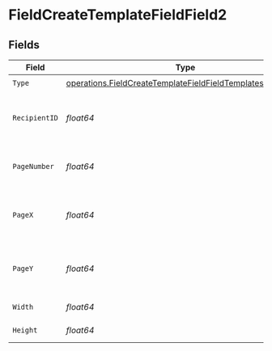 # FieldCreateTemplateFieldField2


## Fields

| Field                                                                                                                                      | Type                                                                                                                                       | Required                                                                                                                                   | Description                                                                                                                                |
| ------------------------------------------------------------------------------------------------------------------------------------------ | ------------------------------------------------------------------------------------------------------------------------------------------ | ------------------------------------------------------------------------------------------------------------------------------------------ | ------------------------------------------------------------------------------------------------------------------------------------------ |
| `Type`                                                                                                                                     | [operations.FieldCreateTemplateFieldFieldTemplatesFieldsType](../../models/operations/fieldcreatetemplatefieldfieldtemplatesfieldstype.md) | :heavy_check_mark:                                                                                                                         | N/A                                                                                                                                        |
| `RecipientID`                                                                                                                              | *float64*                                                                                                                                  | :heavy_check_mark:                                                                                                                         | The ID of the recipient to create the field for.                                                                                           |
| `PageNumber`                                                                                                                               | *float64*                                                                                                                                  | :heavy_check_mark:                                                                                                                         | The page number the field will be on.                                                                                                      |
| `PageX`                                                                                                                                    | *float64*                                                                                                                                  | :heavy_check_mark:                                                                                                                         | The X coordinate of where the field will be placed.                                                                                        |
| `PageY`                                                                                                                                    | *float64*                                                                                                                                  | :heavy_check_mark:                                                                                                                         | The Y coordinate of where the field will be placed.                                                                                        |
| `Width`                                                                                                                                    | *float64*                                                                                                                                  | :heavy_check_mark:                                                                                                                         | The width of the field.                                                                                                                    |
| `Height`                                                                                                                                   | *float64*                                                                                                                                  | :heavy_check_mark:                                                                                                                         | The height of the field.                                                                                                                   |